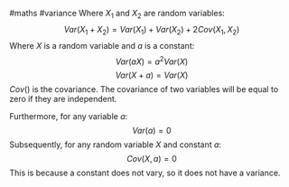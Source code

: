 #maths #variance
Where $X_1$ and $X_2$ are random variables:
$$
Var(X_1+X_2)=Var(X_1)+Var(X_2)+2Cov(X_1,X_2)
$$
Where $X$ is a random variable and $a$ is a constant:
$$
Var(aX) = a^2Var(X)
$$
$$
Var(X+a) = Var(X)
$$
$Cov()$ is the covariance.
The covariance of two variables will be equal to zero if they are independent.

Furthermore, for any variable $a$:
$$
Var(a)=0
$$
Subsequently, for any random variable $X$ and constant $a$:
$$
Cov(X,a)=0
$$
This is because a constant does not vary, so it does not have a variance.